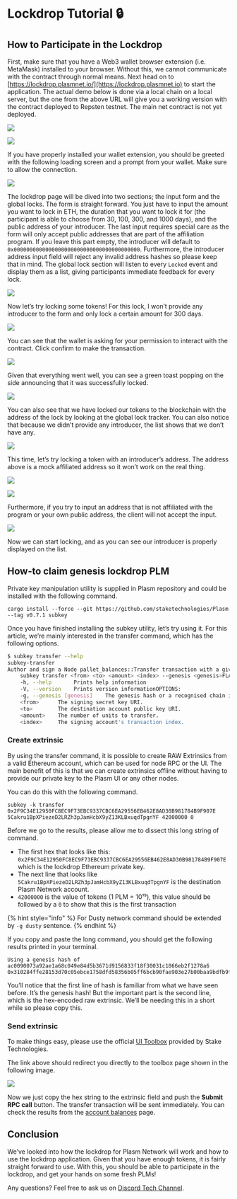 # Lockdrop Tutorial 🔒

## How to Participate in the Lockdrop

First, make sure that you have a Web3 wallet browser extension \(i.e. MetaMask\) installed to your browser. Without this, we cannot communicate with the contract through normal means. Next head on to [https://lockdrop.plasmnet.io/](https://lockdrop.plasmnet.io) to start the application. The actual demo below is done via a local chain on a local server, but the one from the above URL will give you a working version with the contract deployed to Repsten testnet. The main net contract is not yet deployed.

![](../.gitbook/assets/sukurnshotto-2020-05-31-190014png.png)

![](../.gitbook/assets/sukurnshotto-2020-05-31-190058png.png)

If you have properly installed your wallet extension, you should be greeted with the following loading screen and a prompt from your wallet. Make sure to allow the connection.

![](../.gitbook/assets/sukurnshotto-2020-05-31-190155png.png)

The lockdrop page will be dived into two sections; the input form and the global locks. The form is straight forward. You just have to input the amount you want to lock in ETH, the duration that you want to lock it for \(the participant is able to choose from 30, 100, 300, and 1000 days\), and the public address of your introducer. The last input requires special care as the form will only accept public addresses that are part of the affiliation program. If you leave this part empty, the introducer will default to `0x0000000000000000000000000000000000000000`. Furthermore, the introducer address input field will reject any invalid address hashes so please keep that in mind. The global lock section will listen to every `Locked` event and display them as a list, giving participants immediate feedback for every lock.

![](../.gitbook/assets/sukurnshotto-2020-05-31-190257png.png)

Now let’s try locking some tokens! For this lock, I won’t provide any introducer to the form and only lock a certain amount for 300 days.

![](../.gitbook/assets/sukurnshotto-2020-05-31-190332png.png)

You can see that the wallet is asking for your permission to interact with the contract. Click confirm to make the transaction.

![](../.gitbook/assets/sukurnshotto-2020-05-31-190404png.png)

Given that everything went well, you can see a green toast popping on the side announcing that it was successfully locked.

![](../.gitbook/assets/sukurnshotto-2020-05-31-190439png.png)

You can also see that we have locked our tokens to the blockchain with the address of the lock by looking at the global lock tracker. You can also notice that because we didn’t provide any introducer, the list shows that we don’t have any.

![](../.gitbook/assets/sukurnshotto-2020-05-31-190942png.png)

This time, let’s try locking a token with an introducer’s address. The address above is a mock affiliated address so it won’t work on the real thing.

![](../.gitbook/assets/sukurnshotto-2020-05-31-191025png.png)

![](../.gitbook/assets/sukurnshotto-2020-05-31-191057png%20%282%29.png)

Furthermore, if you try to input an address that is not affiliated with the program or your own public address, the client will not accept the input.

![](../.gitbook/assets/sukurnshotto-2020-05-31-191136png.png)

Now we can start locking, and as you can see our introducer is properly displayed on the list.

## How-to claim genesis lockdrop PLM

Private key manipulation utility is supplied in Plasm repository and could be installed with the following command.

```text
cargo install --force --git https://github.com/staketechnologies/Plasm --tag v0.7.1 subkey 
```

Once you have finished installing the subkey utility, let’s try using it. For this article, we’re mainly interested in the transfer command, which has the following options.

```bash
$ subkey transfer --help
subkey-transfer 
Author and sign a Node pallet_balances::Transfer transaction with a given (secret) keyUSAGE:
    subkey transfer <from> <to> <amount> <index> --genesis <genesis>FLAGS:
    -h, --help       Prints help information
    -V, --version    Prints version informationOPTIONS:
    -g, --genesis [genesis]    The genesis hash or a recognised chain identifier (plasm, dusty).ARGS:
    <from>      The signing secret key URI.
    <to>        The destination account public key URI.
    <amount>    The number of units to transfer.
    <index>     The signing account's transaction index.
```

### Create extrinsic

By using the transfer command, it is possible to create RAW Extrinsics from a valid Ethereum account, which can be used for node RPC or the UI. The main benefit of this is that we can create extrinsics offline without having to provide our private key to the Plasm UI or any other nodes.

You can do this with the following command.

```text
subkey -k transfer 0x2F9C34E12950FC8EC9F73EBC9337CBC6EA29556EB462E8AD30B981784B9F907E 5Cakru1BpXPiezeD2LRZh3pJamHcbX9yZ13KLBxuqdTpgnYF 42000000 0
```

Before we go to the results, please allow me to dissect this long string of command.

* The first hex that looks like this: `0x2F9C34E12950FC8EC9F73EBC9337CBC6EA29556EB462E8AD30B981784B9F907E` which is the lockdrop Ethereum private key.
* The next line that looks like `5Cakru1BpXPiezeD2LRZh3pJamHcbX9yZ13KLBxuqdTpgnYF` is the destination Plasm Network account.
* `42000000` is the value of tokens \(1 PLM = 10¹⁵\), this value should be followed by a `0` to show that this is the first transaction

{% hint style="info" %}
For Dusty network command should be extended by `-g dusty` sentence.
{% endhint %}

If you copy and paste the long command, you should get the following results printed in your terminal.

```text
Using a genesis hash of ac0090073a92ae1a68c049e84d5b3671d9156833f18f30031c1066eb2f1278a6
0x310284ffe28153d70c05ebce1758dfd58356b05ff6bcb90fae903e27b00baa9bdfb9fd2f0210c5ecce7198b3adf13dece166a277890c189c05e5e061240cfacd8b9e2e9b497be46283d20ae801c784e1ec962a64644508b5e492c4bdb1932f202bbdbb63db010000000300ff16eb796bee0c857db3d646ee7070252707aec0c7d82b2eda856632f6a2306a58a10f
```

You’ll notice that the first line of hash is familiar from what we have seen before. It’s the genesis hash! But the important part is the second line, which is the hex-encoded raw extrinsic. We’ll be needing this in a short while so please copy this.

### Send extrinsic

To make things easy, please use the official [UI Toolbox](https://apps.plasmnet.io/#/toolbox) provided by Stake Technologies.

The link above should redirect you directly to the toolbox page shown in the following image.

![](../.gitbook/assets/sukurnshotto-2020-05-31-191447png.png)

Now we just copy the hex string to the extrinsic field and push the **Submit RPC call** button. The transfer transaction will be sent immediately. You can check the results from the [account balances](https://apps.plasmnet.io/#/accounts) page.

## Conclusion

We’ve looked into how the lockdrop for Plasm Network will work and how to use the lockdrop application. Given that you have enough tokens, it is fairly straight forward to use. With this, you should be able to participate in the lockdrop, and get your hands on some fresh PLMs!

Any questions? Feel free  to ask us on [Discord Tech Channel](https://discord.gg/Z3nC9U4).

